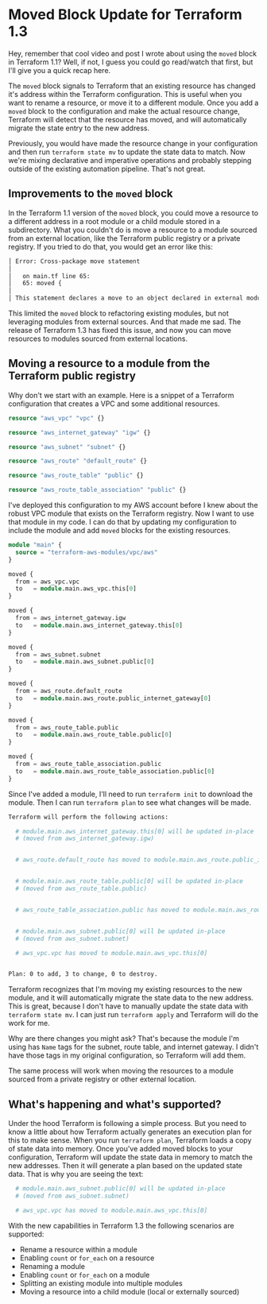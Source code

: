 # Moved Block Update for Terraform 1.3

Hey, remember that cool video and post I wrote about using the `moved` block in Terraform 1.1? Well, if not, I guess you could go read/watch that first, but I'll give you a quick recap here.

The `moved` block signals to Terraform that an existing resource has changed it's address within the Terraform configuration. This is useful when you want to rename a resource, or move it to a different module. Once you add a `moved` block to the configuration and make the actual resource change, Terraform will detect that the resource has moved, and will automatically migrate the state entry to the new address.

Previously, you would have made the resource change in your configuration and then run `terraform state mv` to update the state data to match. Now we're mixing declarative and imperative operations and probably stepping outside of the existing automation pipeline. That's not great.

## Improvements to the `moved` block

In the Terraform 1.1 version of the `moved` block, you could move a resource to a different address in a root module or a child module stored in a subdirectory. What you couldn't do is move a resource to a module sourced from an external location, like the Terraform public registry or a private registry. If you tried to do that, you would get an error like this:

```bash
│ Error: Cross-package move statement
│
│   on main.tf line 65:
│   65: moved {
│
│ This statement declares a move to an object declared in external module package "registry.terraform.io/terraform-aws-modules/vpc/aws". Move statements can be only within a single module package.
```

This limited the `moved` block to refactoring existing modules, but not leveraging modules from external sources. And that made me sad. The release of Terraform 1.3 has fixed this issue, and now you can move resources to modules sourced from external locations.

## Moving a resource to a module from the Terraform public registry

Why don't we start with an example. Here is a snippet of a Terraform configuration that creates a VPC and some additional resources.

```terraform
resource "aws_vpc" "vpc" {}

resource "aws_internet_gateway" "igw" {}

resource "aws_subnet" "subnet" {}

resource "aws_route" "default_route" {}

resource "aws_route_table" "public" {}

resource "aws_route_table_association" "public" {}
```

I've deployed this configuration to my AWS account before I knew about the robust VPC module that exists on the Terraform registry. Now I want to use that module in my code. I can do that by updating my configuration to include the module and add `moved` blocks for the existing resources.

```terraform
module "main" {
  source = "terraform-aws-modules/vpc/aws"
}

moved {
  from = aws_vpc.vpc
  to   = module.main.aws_vpc.this[0]
}

moved {
  from = aws_internet_gateway.igw
  to   = module.main.aws_internet_gateway.this[0]
}

moved {
  from = aws_subnet.subnet
  to   = module.main.aws_subnet.public[0]
}

moved {
  from = aws_route.default_route
  to   = module.main.aws_route.public_internet_gateway[0]
}

moved {
  from = aws_route_table.public
  to   = module.main.aws_route_table.public[0]
}

moved {
  from = aws_route_table_association.public
  to   = module.main.aws_route_table_association.public[0]
}
```

Since I've added a module, I'll need to run `terraform init` to download the module. Then I can run `terraform plan` to see what changes will be made.

```bash
Terraform will perform the following actions:

  # module.main.aws_internet_gateway.this[0] will be updated in-place
  # (moved from aws_internet_gateway.igw)


  # aws_route.default_route has moved to module.main.aws_route.public_internet_gateway[0]


  # module.main.aws_route_table.public[0] will be updated in-place
  # (moved from aws_route_table.public)


  # aws_route_table_association.public has moved to module.main.aws_route_table_association.public[0]


  # module.main.aws_subnet.public[0] will be updated in-place
  # (moved from aws_subnet.subnet)

  # aws_vpc.vpc has moved to module.main.aws_vpc.this[0]


Plan: 0 to add, 3 to change, 0 to destroy.
```

Terraform recognizes that I'm moving my existing resources to the new module, and it will automatically migrate the state data to the new address. This is great, because I don't have to manually update the state data with `terraform state mv`. I can just run `terraform apply` and Terraform will do the work for me.

Why are there changes you might ask? That's because the module I'm using has `Name` tags for the subnet, route table, and internet gateway. I didn't have those tags in my original configuration, so Terraform will add them.

The same process will work when moving the resources to a module sourced from a private registry or other external location.

## What's happening and what's supported?

Under the hood Terraform is following a simple process. But you need to know a little about how Terraform actually generates an execution plan for this to make sense. When you run `terraform plan`, Terraform loads a copy of state data into memory. Once you've added moved blocks to your configuration, Terraform will update the state data in memory to match the new addresses. Then it will generate a plan based on the updated state data. That is why you are seeing the text:

```bash
  # module.main.aws_subnet.public[0] will be updated in-place
  # (moved from aws_subnet.subnet)

  # aws_vpc.vpc has moved to module.main.aws_vpc.this[0]
```

With the new capabilities in Terraform 1.3 the following scenarios are supported:

* Rename a resource within a module
* Enabling `count` or `for_each` on a resource
* Renaming a module
* Enabling `count` or `for_each` on a module
* Splitting an existing module into multiple modules
* Moving a resource into a child module (local or externally sourced)
